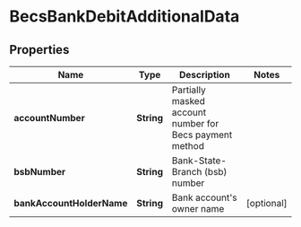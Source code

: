 

# BecsBankDebitAdditionalData


## Properties

| Name | Type | Description | Notes |
|------------ | ------------- | ------------- | -------------|
|**accountNumber** | **String** | Partially masked account number for Becs payment method |  |
|**bsbNumber** | **String** | Bank-State-Branch (bsb) number |  |
|**bankAccountHolderName** | **String** | Bank account&#39;s owner name |  [optional] |



